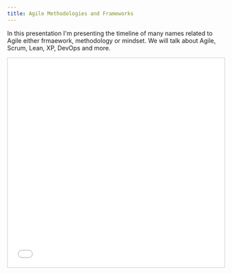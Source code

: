 ```yaml
---
title: Agile Methodologies and Frameworks
---
```


In this presentation I'm presenting the timeline of many names related
to Agile either frmaework, methodology or mindset. We will talk about
Agile, Scrum, Lean, XP, DevOps and more.

<div class="screenshot-holder">
<iframe
src="//www.slideshare.net/slideshow/embed_code/key/rsR66P2QdIfNWF"
width="595" height="485" frameborder="0" marginwidth="0"
marginheight="0" scrolling="no" style="border:1px solid #CCC;
border-width:1px; margin-bottom:5px; max-width: 100%;" allowfullscreen>
</iframe> 
</div>
